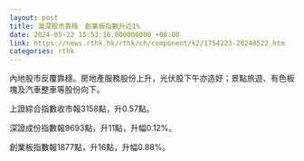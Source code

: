 ```yaml
---
layout: post
title: 滬深股市靠穩　創業板指數升近1%
date: 2024-05-22 15:53:16.000000000 +08:00
link: https://news.rthk.hk/rthk/ch/component/k2/1754223-20240522.htm
categories: rthk
---
```


內地股市反覆靠穩。房地產服務股份上升，光伏股下午亦造好；景點旅遊、有色板塊及汽車整車等股份向下。

上證綜合指數收市報3158點，升0.57點。

深證成份指數報9693點，升11點，升幅0.12%。

創業板指數報1877點，升16點，升幅0.88%。

